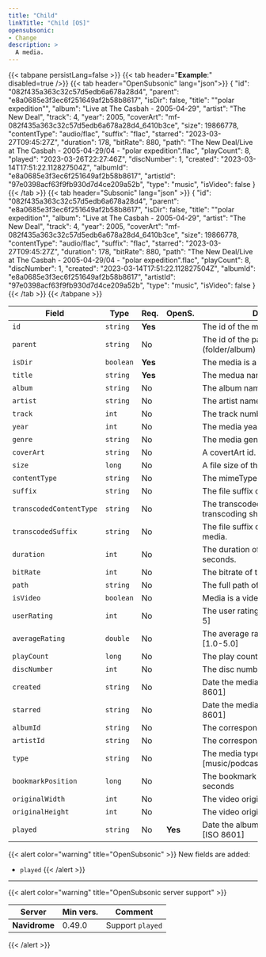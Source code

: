 ```yaml
---
title: "Child"
linkTitle: "Child [OS]"
opensubsonic:
- Change
description: >
  A media.
---
```


{{< tabpane persistLang=false >}}
{{< tab header="**Example**:" disabled=true />}}
{{< tab header="OpenSubsonic" lang="json">}}
{
  "id": "082f435a363c32c57d5edb6a678a28d4",
  "parent": "e8a0685e3f3ec6f251649af2b58b8617",
  "isDir": false,
  "title": "\"polar expedition\"",
  "album": "Live at The Casbah - 2005-04-29",
  "artist": "The New Deal",
  "track": 4,
  "year": 2005,
  "coverArt": "mf-082f435a363c32c57d5edb6a678a28d4_6410b3ce",
  "size": 19866778,
  "contentType": "audio/flac",
  "suffix": "flac",
  "starred": "2023-03-27T09:45:27Z",
  "duration": 178,
  "bitRate": 880,
  "path": "The New Deal/Live at The Casbah - 2005-04-29/04 - \"polar expedition\".flac",
  "playCount": 8,
  "played": "2023-03-26T22:27:46Z",
  "discNumber": 1,
  "created": "2023-03-14T17:51:22.112827504Z",
  "albumId": "e8a0685e3f3ec6f251649af2b58b8617",
  "artistId": "97e0398acf63f9fb930d7d4ce209a52b",
  "type": "music",
  "isVideo": false
}
{{< /tab >}}
{{< tab header="Subsonic" lang="json" >}}
{
  "id": "082f435a363c32c57d5edb6a678a28d4",
  "parent": "e8a0685e3f3ec6f251649af2b58b8617",
  "isDir": false,
  "title": "\"polar expedition\"",
  "album": "Live at The Casbah - 2005-04-29",
  "artist": "The New Deal",
  "track": 4,
  "year": 2005,
  "coverArt": "mf-082f435a363c32c57d5edb6a678a28d4_6410b3ce",
  "size": 19866778,
  "contentType": "audio/flac",
  "suffix": "flac",
  "starred": "2023-03-27T09:45:27Z",
  "duration": 178,
  "bitRate": 880,
  "path": "The New Deal/Live at The Casbah - 2005-04-29/04 - \"polar expedition\".flac",
  "playCount": 8,
  "discNumber": 1,
  "created": "2023-03-14T17:51:22.112827504Z",
  "albumId": "e8a0685e3f3ec6f251649af2b58b8617",
  "artistId": "97e0398acf63f9fb930d7d4ce209a52b",
  "type": "music",
  "isVideo": false
}
{{< /tab >}}
{{< /tabpane >}}

| Field |  Type | Req. | OpenS. | Details |
| --- | --- | --- | --- | --- |
| `id` | `string` | **Yes** |     | The id of the media |
| `parent` | `string` | No |     | The id of the parent (folder/album) |
| `isDir` | `boolean` | **Yes** |     | The media is a directory |
| `title` | `string` | **Yes** |     | The medua name. |
| `album` | `string` | No |     | The album name. |
| `artist` | `string` | No |     | The artist name.  |
| `track` | `int` | No |    | The track number. |
| `year` | `int` | No |     | The media year. |
| `genre` | `string` | No |     | The media genre|
| `coverArt` | `string` | No |     | A covertArt id.  |
| `size` | `long` | No |     | A file size of the media.  |
| `contentType` | `string` | No |     | The mimeType of the media.  |
| `suffix` | `string` | No |     | The file suffix of the media.  |
| `transcodedContentType` | `string` | No |     | The transcoded mediaType if transcoding should happen. |
| `transcodedSuffix` | `string` | No |     | The file suffix of the transcoded media.  |
| `duration` | `int` | No |     | The duration of the media in seconds. |
| `bitRate` | `int` | No |     | The bitrate of the media. |
| `path` | `string` | No |     | The full path of the media. |
| `isVideo` | `boolean` | No |     | Media is a video |
| `userRating` | `int` | No |     | The user rating of the media [1-5] |
| `averageRating` | `double` | No |     | The average rating of the media [1.0-5.0] |
| `playCount` | `long` | No |     | The play count. |
| `discNumber` | `int` | No |     | The disc number. |
| `created` | `string` | No |     | Date the media was created. [ISO 8601] |
| `starred` | `string` | No |     | Date the media was starred. [ISO 8601] |
| `albumId` | `string` | No |     | The corresponding album id |
| `artistId` | `string` | No |     | The corresponding artist id |
| `type` | `string` | No |     | The media type [music/podcast/audiobook/video]|
| `bookmarkPosition` | `long` | No |     | The bookmark position in seconds |
| `originalWidth` | `int` | No |     | The video original Width |
| `originalHeight` | `int` | No |     | The video original Height |
| `played` | `string` | No | **Yes**    | Date the album was last played. [ISO 8601]|

{{< alert color="warning" title="OpenSubsonic" >}}
New fields are added:

- `played`
{{< /alert >}}

---

{{< alert color="warning" title="OpenSubsonic server support" >}}

| Server | Min vers. | Comment |
| --- | --- | --- |
| **Navidrome** | 0.49.0 | Support `played`|
{{< /alert >}}

